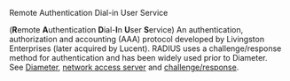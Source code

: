 Remote Authentication Dial-in User Service

(**R**emote **A**uthentication **D**ial-**I**n **U**ser **S**ervice) An authentication, authorization and accounting (AAA) protocol developed by Livingston Enterprises (later acquired by Lucent). RADIUS uses a challenge/response method for authentication and has been widely used prior to Diameter. See [Diameter](https://www.pcmag.com/encyclopedia/term/diameter), [network access server](https://www.pcmag.com/encyclopedia/term/network-access-server) and [challenge/response](https://www.pcmag.com/encyclopedia/term/challengeresponse).